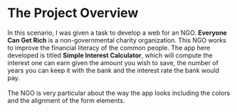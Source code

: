 <h1>The Project Overview</h1>
In this scenario, I was given a task to develop a web for an NGO. <b>Everyone Can Get Rich</b>  is a non-governmental charity organization. This NGO works to improve the financial literacy of the common people. The app here developed is titled <b>Simple Interest Calculator</b>, which will compute the interest one can earn given the amount you wish to save, the number of years you can keep it with the bank and the interest rate the bank would pay.
<br><br>
The NGO is very particular about the way the app looks including the colors and the alignment of the form elements.
